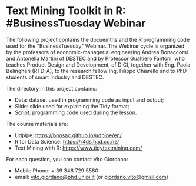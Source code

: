 # Text Mining Toolkit in R: #BusinessTuesday Webinar

The following project contains the docuemtns and the R programming code used for the "BusinessTuesday" Webinar. The Webinar cycle is organized by the professors of economic-managerial engineering Andrea Bonaccorsi and Antonella Martini of DESTEC and by Professor Gualtiero Fantoni, who teaches Product Design and Development, of DICI, together with Eng. Paola Belingheri (RTD-A), to the research fellow Ing. Filippo Chiarello and to PhD students of smart industry and DESTEC.

The directory in this project contains:
- Data: dataset used in programming code as input and output;
- Slide: slide used for explaining the Tidy format;
- Script: programming code used during the lesson.

The course materials are: 
- Udpipe: https://bnosac.github.io/udpipe/en/
- R for Data Science: https://r4ds.had.co.nz/
- Text Mining with R: https://www.tidytextmining.com/

For each question, you can contact Vito Giordano:
- Mobile Phone: + 39 346 729 5580
- email: vito.giordano@phd.unipi.it (or giordano.vito@gmail.com)
